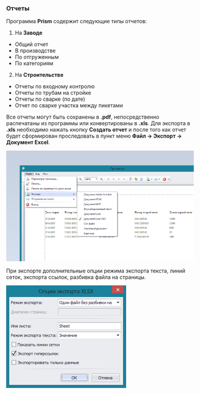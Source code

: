 ﻿### Отчеты 

Программа **Prism** содержит следующие типы отчетов:

1. На **Заводе**
 * Общий отчет 
 * В производстве 
 * По отгруженным 
 * По категориям
2. На **Строительстве**
 * Отчеты по входному контролю
 * Отчеты по трубам на стройке
 * Отчеты по сварке (по дате)
 * Отчет по сварке участка между пикетами

Все отчеты могут быть сохранены в **.pdf**, непосредственно распечатаны из программы или конвертированы в **.xls**. Для экспорта в **.xls** необходимо нажать кнопку **Создать отчет** и после того как отчет будет сформирован проследовать в пункт меню **Файл -> Экспорт -> Документ Excel**.

![_report_export_to_xlsx.png](_report_export_to_xlsx.png "Экспорт в Excel")

При экспорте дополнительные опции режима экспорта текста, линий сеток, экспорта ссылок, разбивка файла на страницы. 

![_report_export_to_xlsx_options.png](_report_export_to_xlsx_options.png "Опции экспорта")

